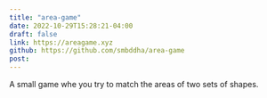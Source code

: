 ```yaml
---
title: "area-game"
date: 2022-10-29T15:28:21-04:00
draft: false 
link: https://areagame.xyz
github: https://github.com/smbddha/area-game
post:
---
```


A small game whe you try to match the areas of two sets of shapes.
